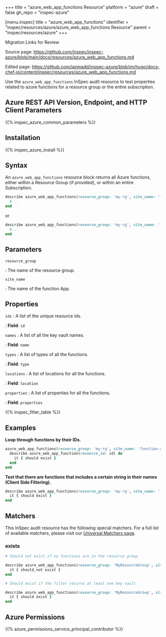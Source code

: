 +++
title = "azure_web_app_functions Resource"
platform = "azure"
draft = false
gh_repo = "inspec-azure"

[menu.inspec]
title = "azure_web_app_functions"
identifier = "inspec/resources/azure/azure_web_app_functions Resource"
parent = "inspec/resources/azure"
+++

<div class="admonition-note">
<p class="admonition-note-title">Migration Links for Review</p>
<div class="admonition-note-text">
<p>Source page: <a href="https://github.com/inspec/inspec-azure/blob/main/docs/resources/azure_web_app_functions.md">https://github.com/inspec/inspec-azure/blob/main/docs/resources/azure_web_app_functions.md</a></p>
<p>Edited page: <a href="https://github.com/ianmadd/inspec-azure/blob/im/hugo/docs-chef-io/content/inspec/resources/azure_web_app_functions.md">https://github.com/ianmadd/inspec-azure/blob/im/hugo/docs-chef-io/content/inspec/resources/azure_web_app_functions.md</a></p>
</div>
</div>


Use the `azure_web_app_functions` InSpec audit resource to test properties related to azure functions for a resource group or the entire subscription.

## Azure REST API Version, Endpoint, and HTTP Client Parameters

{{% inspec_azure_common_parameters %}}

## Installation

{{% inspec_azure_install %}}

## Syntax

An `azure_web_app_functions` resource block returns all Azure functions, either within a Resource Group (if provided), or within an entire Subscription.

```ruby
describe azure_web_app_functions(resource_group: 'my-rg', site_name: 'function-app-http') do
  #...
end
```

or

```ruby
describe azure_web_app_functions(resource_group: 'my-rg', site_name: 'function-app-http') do
  #...
end
```

## Parameters

`resource_group`

: The name of the resource group.

`site_name`

: The name of the function App.

## Properties

`ids`
: A list of the unique resource ids.

: **Field**: `id`

`names`
: A list of all the key vault names.

: **Field**: `name`

`types`
: A list of types of all the functions.

: **Field**: `type`

`locations`
: A list of locations for all the functions.

: **Field**: `location`

`properties`
: A list of properties for all the functions.

: **Field**: `properties`

{{% inspec_filter_table %}}

## Examples

**Loop through functions by their IDs.**

```ruby
azure_web_app_functions(resource_group: 'my-rg', site_name: 'function-app-http').ids.each do |id|
  describe azure_web_app_function(resource_id: id) do
    it { should exist }
  end
end
```

**Test that there are functions that includes a certain string in their names (Client Side Filtering).**

```ruby
describe azure_web_app_functions(resource_group: 'my-rg', site_name: 'function-app-http').where { name.include?('queue') } do
  it { should exist }
end
```

## Matchers

This InSpec audit resource has the following special matchers. For a full list of available matchers, please visit our [Universal Matchers page](https://www.inspec.io/docs/reference/matchers/).

### exists

```ruby
# Should not exist if no functions are in the resource group

describe azure_web_app_functions(resource_group: 'MyResourceGroup', site_name: 'function-app-http') do
  it { should_not exist }
end

# Should exist if the filter returns at least one key vault

describe azure_web_app_functions(resource_group: 'MyResourceGroup', site_name: 'function-app-http') do
  it { should exist }
end
```

## Azure Permissions

{{% azure_permissions_service_principal_contributor %}}
